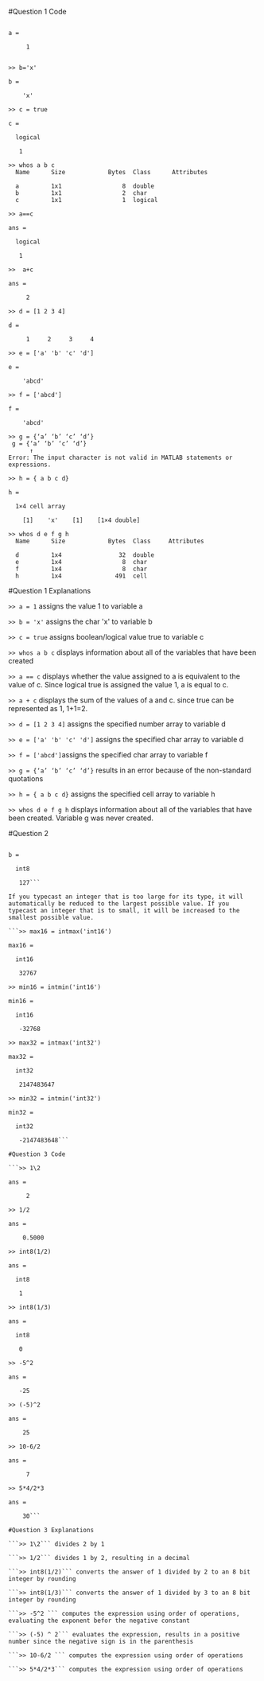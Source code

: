 #Question 1 Code

```>> a =1

a =

     1


>> b='x'

b =

    'x'

>> c = true

c =

  logical

   1

>> whos a b c
  Name      Size            Bytes  Class      Attributes

  a         1x1                 8  double               
  b         1x1                 2  char                 
  c         1x1                 1  logical              

>> a==c

ans =

  logical

   1

>>  a+c

ans =

     2

>> d = [1 2 3 4]

d =

     1     2     3     4

>> e = ['a' 'b' 'c' 'd']

e =

    'abcd'

>> f = ['abcd']

f =

    'abcd'

>> g = {‘a’ ‘b’ ‘c’ ‘d’}
 g = {‘a’ ‘b’ ‘c’ ‘d’}
      ↑
Error: The input character is not valid in MATLAB statements or expressions.

>> h = { a b c d}

h =

  1×4 cell array

    [1]    'x'    [1]    [1×4 double]

>> whos d e f g h
  Name      Size            Bytes  Class     Attributes

  d         1x4                32  double              
  e         1x4                 8  char                
  f         1x4                 8  char                
  h         1x4               491  cell                
```
#Question 1 Explanations

```>> a = 1```  assigns the value 1 to variable a


```>> b = 'x'``` assigns the char 'x' to variable b


```>> c = true``` assigns boolean/logical value true to variable c


```>> whos a b c``` displays information about all of the variables that have been created


```>> a == c``` displays whether the value assigned to a is equivalent to the value of c. Since logical true is assigned the value 1, a is equal to c.


```>> a + c``` displays the sum of the values of a and c. since true can be represented as 1, 1+1=2.


```>> d = [1 2 3 4]``` assigns the specified number array to variable d


```>> e = ['a' 'b' 'c' 'd']``` assigns the specified char array to variable d


```>> f = ['abcd']```assigns the specified char array to variable f


```>> g = {‘a’ ‘b’ ‘c’ ‘d’}``` results in an error because of the non-standard quotations


```>> h = { a b c d}``` assigns the specified cell array to variable h


```>> whos d e f g h``` displays information about all of the variables that have been created. Variable g was never created.


#Question 2


```>> b = int8(300)

b =

  int8

   127```

If you typecast an integer that is too large for its type, it will automatically be reduced to the largest possible value. If you typecast an integer that is to small, it will be increased to the smallest possible value.

```>> max16 = intmax('int16')

max16 =

  int16

   32767

>> min16 = intmin('int16')

min16 =

  int16

   -32768

>> max32 = intmax('int32')

max32 =

  int32

   2147483647

>> min32 = intmin('int32')

min32 =

  int32

   -2147483648```

#Question 3 Code

```>> 1\2

ans =

     2

>> 1/2

ans =

    0.5000

>> int8(1/2)

ans =

  int8

   1

>> int8(1/3)

ans =

  int8

   0

>> -5^2

ans =

   -25

>> (-5)^2

ans =

    25

>> 10-6/2

ans =

     7

>> 5*4/2*3

ans =

    30```

#Question 3 Explanations

```>> 1\2``` divides 2 by 1

```>> 1/2``` divides 1 by 2, resulting in a decimal

```>> int8(1/2)``` converts the answer of 1 divided by 2 to an 8 bit integer by rounding

```>> int8(1/3)``` converts the answer of 1 divided by 3 to an 8 bit integer by rounding

```>> -5^2 ``` computes the expression using order of operations, evaluating the exponent befor the negative constant

```>> (-5) ^ 2``` evaluates the expression, results in a positive number since the negative sign is in the parenthesis

```>> 10-6/2 ``` computes the expression using order of operations

```>> 5*4/2*3``` computes the expression using order of operations
